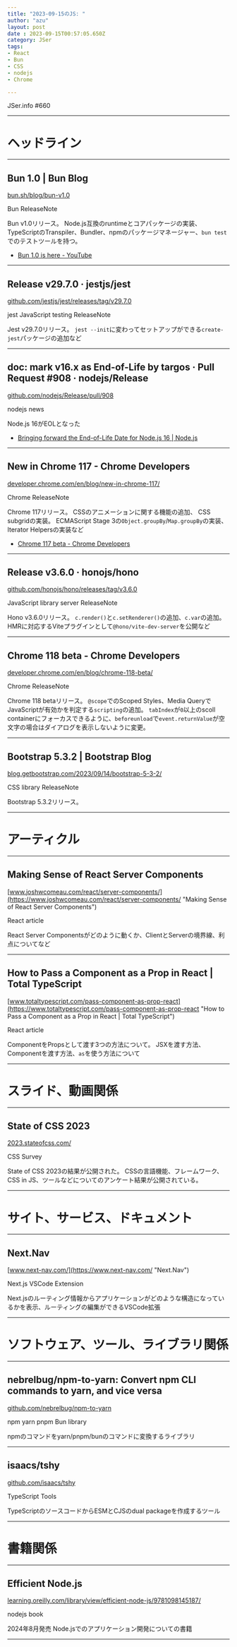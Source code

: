 ```yaml
---
title: "2023-09-15のJS: "
author: "azu"
layout: post
date : 2023-09-15T00:57:05.650Z
category: JSer
tags:
- React
- Bun
- CSS
- nodejs
- Chrome

---
```


JSer.info #660

----

<h1 class="site-genre">ヘッドライン</h1>

----

## Bun 1.0 | Bun Blog
[bun.sh/blog/bun-v1.0](https://bun.sh/blog/bun-v1.0 "Bun 1.0 | Bun Blog")
<p class="jser-tags jser-tag-icon"><span class="jser-tag">Bun</span> <span class="jser-tag">ReleaseNote</span></p>

Bun v1.0リリース。
Node.js互換のruntimeとコアパッケージの実装、TypeScriptのTranspiler、Bundler、npmのパッケージマネージャー、`bun test`でのテストツールを持つ。

- [Bun 1.0 is here - YouTube](https://www.youtube.com/watch?v=BsnCpESUEqM "Bun 1.0 is here - YouTube")

----

## Release v29.7.0 · jestjs/jest
[github.com/jestjs/jest/releases/tag/v29.7.0](https://github.com/jestjs/jest/releases/tag/v29.7.0 "Release v29.7.0 · jestjs/jest")
<p class="jser-tags jser-tag-icon"><span class="jser-tag">jest</span> <span class="jser-tag">JavaScript</span> <span class="jser-tag">testing</span> <span class="jser-tag">ReleaseNote</span></p>

Jest v29.7.0リリース。
`jest --init`に変わってセットアップができる`create-jest`パッケージの追加など


----

## doc: mark v16.x as End-of-Life by targos · Pull Request #908 · nodejs/Release
[github.com/nodejs/Release/pull/908](https://github.com/nodejs/Release/pull/908 "doc: mark v16.x as End-of-Life by targos · Pull Request #908 · nodejs/Release")
<p class="jser-tags jser-tag-icon"><span class="jser-tag">nodejs</span> <span class="jser-tag">news</span></p>

Node.js 16がEOLとなった

- [Bringing forward the End-of-Life Date for Node.js 16 | Node.js](https://nodejs.org/en/blog/announcements/nodejs16-eol "Bringing forward the End-of-Life Date for Node.js 16 | Node.js")

----

## New in Chrome 117 - Chrome Developers
[developer.chrome.com/en/blog/new-in-chrome-117/](https://developer.chrome.com/en/blog/new-in-chrome-117/ "New in Chrome 117 - Chrome Developers")
<p class="jser-tags jser-tag-icon"><span class="jser-tag">Chrome</span> <span class="jser-tag">ReleaseNote</span></p>

Chrome 117リリース。
CSSのアニメーションに関する機能の追加、
CSS subgridの実装。
ECMAScript Stage 3の`Object.groupBy`/`Map.groupBy`の実装、Iterator Helpersの実装など

- [Chrome 117 beta - Chrome Developers](https://developer.chrome.com/en/blog/chrome-117-beta/ "Chrome 117 beta - Chrome Developers")

----

## Release v3.6.0 · honojs/hono
[github.com/honojs/hono/releases/tag/v3.6.0](https://github.com/honojs/hono/releases/tag/v3.6.0 "Release v3.6.0 · honojs/hono")
<p class="jser-tags jser-tag-icon"><span class="jser-tag">JavaScript</span> <span class="jser-tag">library</span> <span class="jser-tag">server</span> <span class="jser-tag">ReleaseNote</span></p>

Hono v3.6.0リリース。
`c.render()`と`c.setRenderer()`の追加、`c.var`の追加。
HMRに対応するViteプラグインとして`@hono/vite-dev-server`を公開など


----

## Chrome 118 beta - Chrome Developers
[developer.chrome.com/en/blog/chrome-118-beta/](https://developer.chrome.com/en/blog/chrome-118-beta/ "Chrome 118 beta - Chrome Developers")
<p class="jser-tags jser-tag-icon"><span class="jser-tag">Chrome</span> <span class="jser-tag">ReleaseNote</span></p>

Chrome 118 betaリリース。
`@scope`でのScoped Styles、Media QueryでJavaScriptが有効かを判定する`scripting`の追加。
`tabIndex`が`0`以上のscoll containerにフォーカスできるように、`beforeunload`で`event.returnValue`が空文字の場合はダイアログを表示しないように変更。


----

## Bootstrap 5.3.2 | Bootstrap Blog
[blog.getbootstrap.com/2023/09/14/bootstrap-5-3-2/](https://blog.getbootstrap.com/2023/09/14/bootstrap-5-3-2/ "Bootstrap 5.3.2 | Bootstrap Blog")
<p class="jser-tags jser-tag-icon"><span class="jser-tag">CSS</span> <span class="jser-tag">library</span> <span class="jser-tag">ReleaseNote</span></p>

Bootstrap 5.3.2リリース。


----
<h1 class="site-genre">アーティクル</h1>

----

## Making Sense of React Server Components
[www.joshwcomeau.com/react/server-components/](https://www.joshwcomeau.com/react/server-components/ "Making Sense of React Server Components")
<p class="jser-tags jser-tag-icon"><span class="jser-tag">React</span> <span class="jser-tag">article</span></p>

React Server Componentsがどのように動くか、ClientとServerの境界線、利点についてなど


----

## How to Pass a Component as a Prop in React | Total TypeScript
[www.totaltypescript.com/pass-component-as-prop-react](https://www.totaltypescript.com/pass-component-as-prop-react "How to Pass a Component as a Prop in React | Total TypeScript")
<p class="jser-tags jser-tag-icon"><span class="jser-tag">React</span> <span class="jser-tag">article</span></p>

ComponentをPropsとして渡す3つの方法について。
JSXを渡す方法、Componentを渡す方法、`as`を使う方法について


----
<h1 class="site-genre">スライド、動画関係</h1>

----

## State of CSS 2023
[2023.stateofcss.com/](https://2023.stateofcss.com/ "State of CSS 2023")
<p class="jser-tags jser-tag-icon"><span class="jser-tag">CSS</span> <span class="jser-tag">Survey</span></p>

State of CSS 2023の結果が公開された。
CSSの言語機能、フレームワーク、CSS in JS、ツールなどについてのアンケート結果が公開されている。


----
<h1 class="site-genre">サイト、サービス、ドキュメント</h1>

----

## Next.Nav
[www.next-nav.com/](https://www.next-nav.com/ "Next.Nav")
<p class="jser-tags jser-tag-icon"><span class="jser-tag">Next.js</span> <span class="jser-tag">VSCode</span> <span class="jser-tag">Extension</span></p>

Next.jsのルーティング情報からアプリケーションがどのような構造になっているかを表示、ルーティングの編集ができるVSCode拡張


----
<h1 class="site-genre">ソフトウェア、ツール、ライブラリ関係</h1>

----

## nebrelbug/npm-to-yarn: Convert npm CLI commands to yarn, and vice versa
[github.com/nebrelbug/npm-to-yarn](https://github.com/nebrelbug/npm-to-yarn "nebrelbug/npm-to-yarn: Convert npm CLI commands to yarn, and vice versa")
<p class="jser-tags jser-tag-icon"><span class="jser-tag">npm</span> <span class="jser-tag">yarn</span> <span class="jser-tag">pnpm</span> <span class="jser-tag">Bun</span> <span class="jser-tag">library</span></p>

npmのコマンドをyarn/pnpm/bunのコマンドに変換するライブラリ


----

## isaacs/tshy
[github.com/isaacs/tshy](https://github.com/isaacs/tshy "isaacs/tshy")
<p class="jser-tags jser-tag-icon"><span class="jser-tag">TypeScript</span> <span class="jser-tag">Tools</span></p>

TypeScriptのソースコードからESMとCJSのdual packageを作成するツール


----
<h1 class="site-genre">書籍関係</h1>

----

## Efficient Node.js
[learning.oreilly.com/library/view/efficient-node-js/9781098145187/](https://learning.oreilly.com/library/view/efficient-node-js/9781098145187/ "Efficient Node.js")
<p class="jser-tags jser-tag-icon"><span class="jser-tag">nodejs</span> <span class="jser-tag">book</span></p>

2024年8月発売
Node.jsでのアプリケーション開発についての書籍


----
